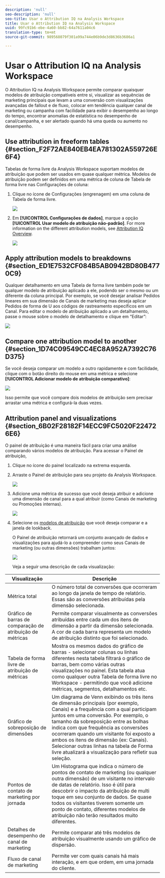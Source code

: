 ```yaml
---
description: 'null'
seo-description: 'null'
seo-title: Usar o Attribution IQ na Analysis Workspace
title: Usar o Attribution IQ na Analysis Workspace
uuid: 99fc91b6-ebe-4a60-bb82-64a7611a04c6
translation-type: tm+mt
source-git-commit: 989568079f301a99a744e06b9de3d8636b3686a1

---
```



# Usar o Attribution IQ na Analysis Workspace

O Attribution IQ na Analysis Workspace permite comparar quaisquer modelos de atribuição compatíveis entre si, visualizar as sequências de marketing principais que levam a uma conversão com visualizações avançadas de fallout e de fluxo, colocar em tendência qualquer canal de marketing ou campanha com facilidade para exibir o desempenho ao longo do tempo, encontrar anomalias de estatística no desempenho de canal/campanha, e ser alertado quando há uma queda ou aumento no desempenho.

## Use attribution in freeform tables {#section_F2F72AE840EB4EA781302A559726E6F4}

Tabelas de forma livre da Analysis Workspace suportam modelos de atribuição que podem ser usados em quase qualquer métrica. Modelos de atribuição podem ser definidos em uma métrica de coluna de Tabela de forma livre nas Configurações de coluna:

1. Clique no ícone de Configurações (engrenagem) em uma coluna de Tabela de forma livre.

   ![](assets/Column_Settings.png)

1. Em **[!UICONTROL Configurações de dados]**, marque a opção **[!UICONTROL Usar modelo de atribuição não-padrão]**. For more information on the different attribution models, see [Attribution IQ Overview](attribution.md).

   ![](assets/Attribution_Model_Selection.png)

## Apply attribution models to breakdowns {#section_ED1E7532CF084B5AB0942BD80B4770C9}

Qualquer detalhamento em uma Tabela de forma livre também pode ter qualquer modelo de atribuição aplicado a ele, podendo ser o mesmo ou um diferente da coluna principal. Por exemplo, se você desejar analisar Pedidos lineares em sua dimensão de Canais de marketing mas deseja aplicar Pedidos de forma de U aos códigos de rastreamento específicos em um Canal. Para editar o modelo de atribuição aplicado a um detalhamento, passe o mouse sobre o modelo de detalhamento e clique em “Editar”:

![](assets/breakdown_settings.png)

## Compare one attribution model to another {#section_1D74C09549CC4EC8A952A7392C76D375}

Se você deseja comparar um modelo a outro rapidamente e com facilidade, clique com o botão direito do mouse em uma métrica e selecione **[!UICONTROL Adicionar modelo de atribuição comparativo]**:

![](assets/Comparative_Attribution_Model.png)

Isso permite que você compare dois modelos de atribuição sem precisar arrastar uma métrica e configurá-la duas vezes.

## Attribution panel and visualizations {#section_6B02F28182F14ECC9FC5020F224726E6}

O painel de atribuição é uma maneira fácil para criar uma análise comparando vários modelos de atribuição. Para acessar o Painel de atribuição, 

1. Clique no ícone do painel localizado na extrema esquerda.
1. Arraste o Painel de atribuição para seu projeto da Analysis Workspace.

   ![](assets/Attribution_Panel_1.png)

1. Adicione uma métrica de sucesso que você deseja atribuir e adicione uma dimensão de canal para a qual atribuir (como Canais de marketing ou Promoções internas).

   ![](assets/attribution_panel2.png)

1. Selecione os [modelos de atribuição](attribution.md) que você deseja comparar e a janela de lookback.

   O Painel de atribuição retornará um conjunto avançado de dados e visualizações para ajudá-lo a compreender como seus Canais de marketing (ou outras dimensões) trabalham juntos:

   ![](assets/attr_panel_vizs.png)

   Veja a seguir uma descrição de cada visualização:

| Visualização | Descrição |
|--- |--- |
| Métrica total | O número total de conversões que ocorreram ao longo da janela de tempo de relatório. Essas são as conversões atribuídas pela dimensão selecionada. |
| Gráfico de barras de comparação de atribuição de métricas | Permite comparar visualmente as conversões atribuídas entre cada um dos itens de dimensão a partir da dimensão selecionada. A cor de cada barra representa um modelo de atribuição distinto que foi selecionado. |
| Tabela de forma livre de atribuição de métricas | Mostra os mesmos dados do gráfico de barras - selecionar colunas ou linhas diferentes nesta tabela filtrará o gráfico de barras, bem como várias outras visualizações no painel. Esta tabela atua como qualquer outra Tabela de forma livre no Workspace - permitindo que você adicione métricas, segmentos, detalhamentos etc. |
| Gráfico de sobreposição de dimensões | Um diagrama de Venn exibindo os três itens de dimensão principais (por exemplo, Canais) e a frequência com a qual participam juntos em uma conversão. Por exemplo, o tamanho da sobreposição entre as bolhas indica com que frequência as conversões ocorreram quando um visitante foi exposto a ambos os itens de dimensão (ex: Canais). Selecionar outras linhas na tabela de Forma livre atualizará a visualização para refletir sua seleção. |
| Pontos de contato de marketing por jornada | Um Histograma que indica o número de pontos de contato de marketing (ou qualquer outra dimensão) de um visitante no intervalo de datas de relatório. Isso é útil para descobrir o impacto da atribuição de multi toque em seu conjunto de dados. Se quase todos os visitantes tiverem somente um ponto de contato, diferentes modelos de atribuição não terão resultados muito diferentes. |
| Detalhes de desempenho de canal de marketing | Permite comparar até três modelos de atribuição visualmente usando um gráfico de dispersão. |
| Fluxo de canal de marketing | Permite ver com quais canais há mais interação, e em que ordem, em uma jornada do cliente. |
